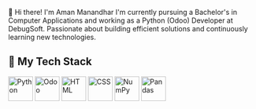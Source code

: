 👋 Hi there! I'm Aman Manandhar
I'm currently pursuing a Bachelor's in Computer Applications and working as a Python (Odoo) Developer at DebugSoft. Passionate about building efficient solutions and continuously learning new technologies.

## 🧰 My Tech Stack


<img src="https://raw.githubusercontent.com/marwin1991/profile-technology-icons/main/icons/python.png" width="50" alt="Python" />
<img src="https://raw.githubusercontent.com/marwin1991/profile-technology-icons/main/icons/odoo.png" width="50" alt="Odoo" />
<img src="https://raw.githubusercontent.com/marwin1991/profile-technology-icons/main/icons/html.png" width="50" alt="HTML" />
<img src="https://raw.githubusercontent.com/marwin1991/profile-technology-icons/main/icons/css.png" width="50" alt="CSS" />
<img src="https://raw.githubusercontent.com/marwin1991/profile-technology-icons/main/icons/numpy.png" width="50" alt="NumPy" />
<img src="https://raw.githubusercontent.com/marwin1991/profile-technology-icons/main/icons/pandas.png" width="50" alt="Pandas" />

